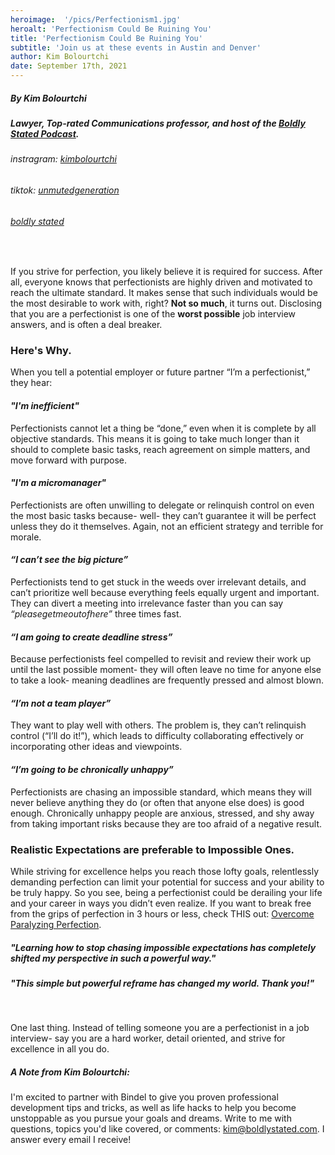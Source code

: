 ```yaml
---
heroimage:  '/pics/Perfectionism1.jpg'
heroalt: 'Perfectionism Could Be Ruining You'
title: 'Perfectionism Could Be Ruining You'
subtitle: 'Join us at these events in Austin and Denver'
author: Kim Bolourtchi
date: September 17th, 2021
---
```


##### By Kim Bolourtchi
##### *Lawyer, Top-rated Communications professor, and host of the [Boldly Stated Podcast](https://podcasts.apple.com/us/podcast/boldly-stated/id1528963653).* 
###### *instragram*: [kimbolourtchi](https://www.instagram.com/kimbolourtchi/)
###### *tiktok*: [unmutedgeneration](https://www.tiktok.com/@unmutedgeneration)
###### [*boldly stated*](http://www.boldlystated.com) 
<br>

If you strive for perfection, you likely believe it is required for success. After all, everyone knows that perfectionists are highly driven and motivated to reach the ultimate standard. It makes sense that such individuals would be the most desirable to work with, right? 
**Not so much**, it turns out. Disclosing that you are a perfectionist is one of the **worst possible** job interview answers, and is often a deal breaker. 
### **Here's Why**.
When you tell a potential employer or future partner “I’m a perfectionist,” they hear:
#### ***"I'm inefficient"*** 
Perfectionists cannot let a thing be “done,” even when it is complete by all objective standards. This means it is going to take much longer than it should to complete basic tasks, reach agreement on simple matters, and move forward with purpose.
#### ***"I'm a micromanager"*** 
Perfectionists are often unwilling to delegate or relinquish control on even the most basic tasks because- well- they can’t guarantee it will be perfect unless they do it themselves. Again, not an efficient strategy and terrible for morale. 
#### ***“I can’t see the big picture”*** 
Perfectionists tend to get stuck in the weeds over irrelevant details, and can’t prioritize well because everything feels equally urgent and important. They can divert a meeting into irrelevance faster than you can say *“pleasegetmeoutofhere”*  three times fast.
#### ***“I am going to create deadline stress”***
Because perfectionists feel compelled to revisit and review their work up until the last possible moment- they will often leave no time for anyone else to take a look- meaning deadlines are frequently pressed and almost blown. 
#### ***“I’m not a team player”***
They want to play well with others. The problem is, they can’t relinquish control (“I’ll do it!”), which leads to difficulty collaborating effectively or incorporating other ideas and viewpoints.  
#### ***“I’m going to be chronically unhappy”***
Perfectionists are chasing an impossible standard, which means they will never believe anything they do (or often that anyone else does) is good enough. Chronically unhappy people are anxious, stressed, and shy away from taking important risks because they are too afraid of a negative result. 

### **Realistic Expectations are preferable to Impossible Ones.**

While striving for excellence helps you reach those lofty goals, relentlessly demanding perfection can limit your potential for success and your ability to be truly happy. So you see, being a perfectionist could be derailing your life and your career in ways you didn’t even realize. If you want to break free from the grips of perfection in 3 hours or less, check THIS out: [Overcome Paralyzing Perfection](https://boldlystated.teachable.com/p/perfectionism).


##### *"Learning how to stop chasing impossible expectations has completely shifted my perspective in such a powerful way."*

##### *"This simple but powerful reframe has changed my world. Thank you!"*   
<br>



One last thing. Instead of telling someone you are a perfectionist in a job interview- say you are a hard worker, detail oriented, and strive for excellence in all you do. 

##### **A Note from Kim Bolourtchi:**
I'm excited to partner with Bindel to give you proven professional development tips and tricks, as well as life hacks to help you become unstoppable as you pursue your goals and dreams. Write to me with questions, topics you'd like covered, or comments: kim@boldlystated.com.
I answer every email I receive! 
